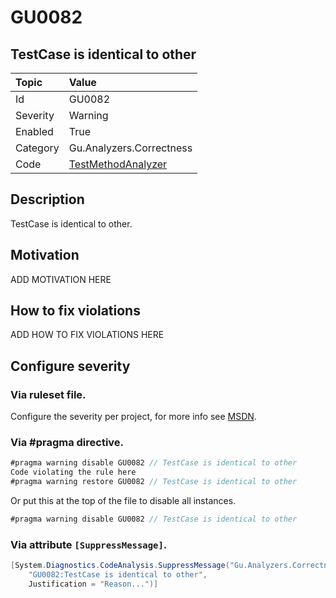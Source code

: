# GU0082
## TestCase is identical to other

| Topic    | Value
| :--      | :--
| Id       | GU0082
| Severity | Warning
| Enabled  | True
| Category | Gu.Analyzers.Correctness
| Code     | [TestMethodAnalyzer](https://github.com/GuOrg/Gu.Analyzers/blob/master/Gu.Analyzers/Analyzers/TestMethodAnalyzer.cs)

## Description

TestCase is identical to other.

## Motivation

ADD MOTIVATION HERE

## How to fix violations

ADD HOW TO FIX VIOLATIONS HERE

<!-- start generated config severity -->
## Configure severity

### Via ruleset file.

Configure the severity per project, for more info see [MSDN](https://msdn.microsoft.com/en-us/library/dd264949.aspx).

### Via #pragma directive.
```C#
#pragma warning disable GU0082 // TestCase is identical to other
Code violating the rule here
#pragma warning restore GU0082 // TestCase is identical to other
```

Or put this at the top of the file to disable all instances.
```C#
#pragma warning disable GU0082 // TestCase is identical to other
```

### Via attribute `[SuppressMessage]`.

```C#
[System.Diagnostics.CodeAnalysis.SuppressMessage("Gu.Analyzers.Correctness", 
    "GU0082:TestCase is identical to other", 
    Justification = "Reason...")]
```
<!-- end generated config severity -->
